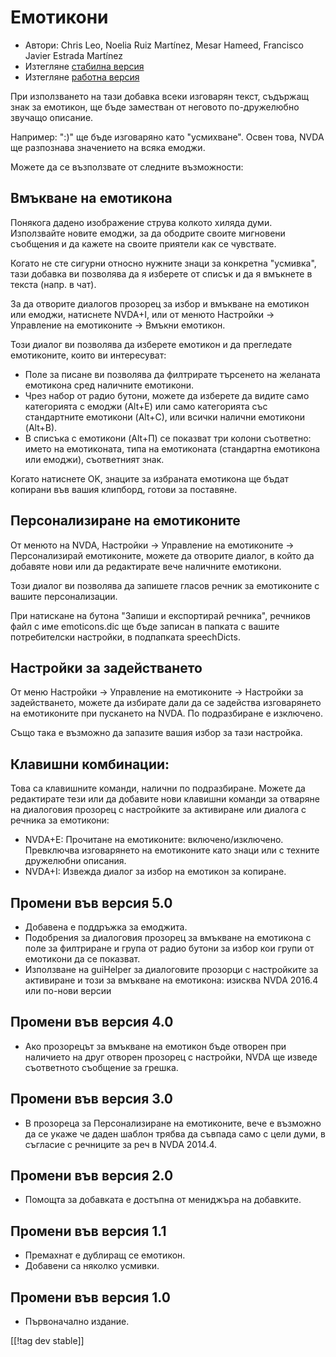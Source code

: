 # Емотикони #

* Автори: Chris Leo, Noelia Ruiz Martínez, Mesar Hameed, Francisco Javier
  Estrada Martínez
* Изтегляне [стабилна версия][1]
* Изтегляне [работна версия][2]

При използването на тази добавка всеки изговарян текст, съдържащ знак за
емотикон, ще бъде заместван от неговото по-дружелюбно звучащо описание. 

Например: ":)" ще бъде изговаряно като "усмихване". Освен това, NVDA ще
разпознава значението на всяка емоджи.

Можете да се възползвате от следните възможности:

## Вмъкване на емотикона ##

Понякога дадено изображение струва колкото хиляда думи. Използвайте новите
емоджи, за да ободрите своите мигновени съобщения и да кажете на своите
приятели как се чувствате.

Когато не сте сигурни относно нужните знаци за конкретна "усмивка", тази
добавка ви позволява да я изберете от списък и да я вмъкнете в текста
(напр. в чат).

За да отворите диалогов прозорец за избор и вмъкване на емотикон или емоджи, натиснете NVDA+I, или от менюто Настройки -> Управление на емотиконите -> Вмъкни емотикон.

Този диалог ви позволява да изберете емотикон и да прегледате емотиконите,
които ви интересуват:

*	Поле за писане ви позволява да филтрирате търсенето на желаната емотикона
  сред наличните емотикони.
*	Чрез набор от радио бутони, можете да изберете да видите само категорията
  с емоджи (Alt+Е) или само категорията със стандартните емотикони (Alt+С),
  или всички налични емотикони (Alt+В).
*	В списъка с емотикони (Alt+П) се показват три колони съответно: името на
  емотиконата, типа на емотиконата (стандартна емотикона или емоджи),
  съответният знак.

Когато натиснете OK, знаците за избраната емотикона ще бъдат копирани във
вашия клипборд, готови за поставяне.

## Персонализиране на емотиконите ##

От менюто на NVDA, Настройки -> Управление на емотиконите -> Персонализирай емотиконите, можете да отворите диалог, в който да добавяте нови или да редактирате вече наличните емотикони.

Този диалог ви позволява да запишете гласов речник за емотиконите с вашите
персонализации.

При натискане на бутона "Запиши и експортирай речника", речников файл с име
emoticons.dic ще бъде записан в папката с вашите потребителски настройки, в
подпапката speechDicts.

## Настройки за задействането ##

От меню Настройки -> Управление на емотиконите -> Настройки за задействането, можете да избирате дали да се задейства изговарянето на емотиконите при пускането на NVDA. По подразбиране е изключено.

Също така е възможно да запазите вашия избор за тази настройка.

## Клавишни комбинации: ##

Това са клавишните команди, налични по подразбиране. Можете да редактирате
тези или да добавите нови клавишни команди за отваряне на диалоговия
прозорец с настройките за активиране или диалога с речника за емотикони:

* NVDA+E: Прочитане на емотиконите: включено/изключено. Превключва
  изговарянето на емотиконите като знаци или с техните дружелюбни описания.
* NVDA+I: Извежда диалог за избор на емотикон за копиране.


## Промени във версия 5.0 ##

* Добавена е поддръжка за емоджита.
* Подобрения за диалоговия прозорец за вмъкване на емотикона с поле за
  филтриране и група от радио бутони за избор кои групи от емотикони да се
  показват.
* Използване на guiHelper за диалоговите прозорци с настройките за
  активиране и този за вмъкване на емотикона: изисква NVDA 2016.4 или
  по-нови версии

## Промени във версия 4.0 ##

* Ако прозорецът за вмъкване на емотикон бъде отворен при наличието на друг
  отворен прозорец с настройки, NVDA ще изведе съответното съобщение за
  грешка.


## Промени във версия 3.0 ##

* В прозореца за Персонализиране на емотиконите, вече е възможно да се укаже
  че даден шаблон трябва да съвпада само с цели думи, в съгласие с речниците
  за реч в NVDA 2014.4.


## Промени във версия 2.0 ##

* Помощта за добавката е достъпна от мениджъра на добавките.


## Промени във версия 1.1 ##

* Премахнат е дублиращ се емотикон.
* Добавени са няколко усмивки.

## Промени във версия 1.0 ##

* Първоначално издание.

[[!tag dev stable]]

[1]: https://addons.nvda-project.org/files/get.php?file=emo

[2]: https://addons.nvda-project.org/files/get.php?file=emo-dev
